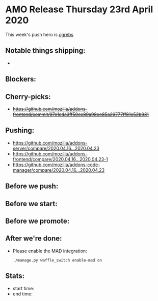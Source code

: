 # AMO Release Thursday 23rd April 2020

This week's push hero is [cgrebs](https://github.com/EnTeQuAk)

## Notable things shipping:
* 

## Blockers:

## Cherry-picks:
- ~~https://github.com/mozilla/addons-frontend/commit/97e1cda3ff50ec89a98ee85a29777ff81e52b931~~

## Pushing:

- https://github.com/mozilla/addons-server/compare/2020.04.16...2020.04.23
- https://github.com/mozilla/addons-frontend/compare/2020.04.16...2020.04.23-1
- https://github.com/mozilla/addons-code-manager/compare/2020.04.16...2020.04.23

## Before we push:

## Before we start:

## Before we promote:

## After we're done:

- Please enable the MAD integration:

    ```
    ./manage.py waffle_switch enable-mad on
    ```

## Stats:

- start time:
- end time:
